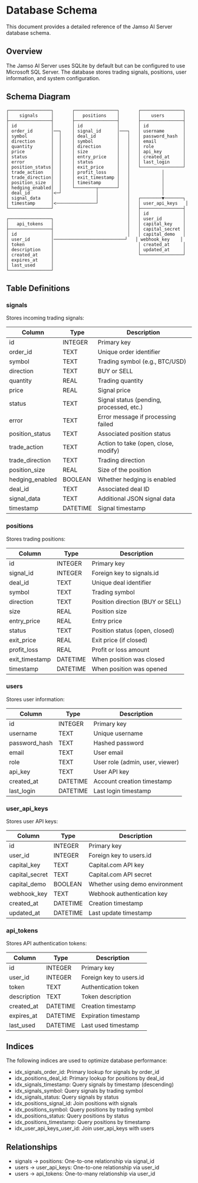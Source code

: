 # Database Schema

This document provides a detailed reference of the Jamso AI Server database schema.

## Overview

The Jamso AI Server uses SQLite by default but can be configured to use Microsoft SQL Server. The database stores trading signals, positions, user information, and system configuration.

## Schema Diagram

```
┌────────────────┐       ┌────────────────┐       ┌────────────────┐
│    signals     │       │   positions    │       │    users       │
├────────────────┤       ├────────────────┤       ├────────────────┤
│ id             │       │ id             │       │ id             │
│ order_id       │──┐    │ signal_id      │───┐   │ username       │
│ symbol         │  │    │ deal_id        │   │   │ password_hash  │
│ direction      │  │    │ symbol         │   │   │ email          │
│ quantity       │  │    │ direction      │   │   │ role           │
│ price          │  │    │ size           │   │   │ api_key        │
│ status         │  │    │ entry_price    │   │   │ created_at     │
│ error          │  │    │ status         │   │   │ last_login     │
│ position_status│  │    │ exit_price     │   │   └────────────────┘
│ trade_action   │  │    │ profit_loss    │   │            │
│ trade_direction│  │    │ exit_timestamp │   │            │
│ position_size  │  │    │ timestamp      │   │            │
│ hedging_enabled│  │    └────────┬───────┘   │            │
│ deal_id        │<─┘             │           │            │
│ signal_data    │                │           │   ┌────────▼───────┐
│ timestamp      │<───────────────┘           │   │ user_api_keys   │
└────────────────┘                            │   ├────────────────┤
                                              │   │ id             │
┌────────────────┐                            │   │ user_id        │
│   api_tokens   │                            │   │ capital_key    │
├────────────────┤                            │   │ capital_secret │
│ id             │                            │   │ capital_demo   │
│ user_id        │───────────────────────────┘   │ webhook_key    │
│ token          │                                │ created_at     │
│ description    │                                │ updated_at     │
│ created_at     │                                └────────────────┘
│ expires_at     │
│ last_used      │
└────────────────┘
```

## Table Definitions

### signals

Stores incoming trading signals:

| Column           | Type       | Description                             |
|------------------|-----------|-----------------------------------------|
| id               | INTEGER    | Primary key                             |
| order_id         | TEXT      | Unique order identifier                  |
| symbol           | TEXT      | Trading symbol (e.g., BTC/USD)           |
| direction        | TEXT      | BUY or SELL                              |
| quantity         | REAL      | Trading quantity                         |
| price            | REAL      | Signal price                             |
| status           | TEXT      | Signal status (pending, processed, etc.) |
| error            | TEXT      | Error message if processing failed       |
| position_status  | TEXT      | Associated position status               |
| trade_action     | TEXT      | Action to take (open, close, modify)     |
| trade_direction  | TEXT      | Trading direction                        |
| position_size    | REAL      | Size of the position                     |
| hedging_enabled  | BOOLEAN   | Whether hedging is enabled               |
| deal_id          | TEXT      | Associated deal ID                       |
| signal_data      | TEXT      | Additional JSON signal data              |
| timestamp        | DATETIME  | Signal timestamp                         |

### positions

Stores trading positions:

| Column         | Type       | Description                           |
|----------------|-----------|---------------------------------------|
| id             | INTEGER    | Primary key                           |
| signal_id      | INTEGER    | Foreign key to signals.id             |
| deal_id        | TEXT      | Unique deal identifier                |
| symbol         | TEXT      | Trading symbol                        |
| direction      | TEXT      | Position direction (BUY or SELL)      |
| size           | REAL      | Position size                         |
| entry_price    | REAL      | Entry price                           |
| status         | TEXT      | Position status (open, closed)        |
| exit_price     | REAL      | Exit price (if closed)                |
| profit_loss    | REAL      | Profit or loss amount                 |
| exit_timestamp | DATETIME  | When position was closed              |
| timestamp      | DATETIME  | When position was opened              |

### users

Stores user information:

| Column        | Type       | Description                    |
|---------------|-----------|--------------------------------|
| id            | INTEGER    | Primary key                    |
| username      | TEXT      | Unique username                |
| password_hash | TEXT      | Hashed password                |
| email         | TEXT      | User email                     |
| role          | TEXT      | User role (admin, user, viewer)|
| api_key       | TEXT      | User API key                   |
| created_at    | DATETIME  | Account creation timestamp     |
| last_login    | DATETIME  | Last login timestamp           |

### user_api_keys

Stores user API keys:

| Column         | Type       | Description                    |
|----------------|-----------|--------------------------------|
| id             | INTEGER    | Primary key                    |
| user_id        | INTEGER    | Foreign key to users.id        |
| capital_key    | TEXT      | Capital.com API key            |
| capital_secret | TEXT      | Capital.com API secret         |
| capital_demo   | BOOLEAN   | Whether using demo environment  |
| webhook_key    | TEXT      | Webhook authentication key     |
| created_at     | DATETIME  | Creation timestamp             |
| updated_at     | DATETIME  | Last update timestamp          |

### api_tokens

Stores API authentication tokens:

| Column      | Type       | Description                    |
|-------------|-----------|--------------------------------|
| id          | INTEGER    | Primary key                    |
| user_id     | INTEGER    | Foreign key to users.id        |
| token       | TEXT      | Authentication token           |
| description | TEXT      | Token description              |
| created_at  | DATETIME  | Creation timestamp             |
| expires_at  | DATETIME  | Expiration timestamp           |
| last_used   | DATETIME  | Last used timestamp            |

## Indices

The following indices are used to optimize database performance:

- idx_signals_order_id: Primary lookup for signals by order_id
- idx_positions_deal_id: Primary lookup for positions by deal_id
- idx_signals_timestamp: Query signals by timestamp (descending)
- idx_signals_symbol: Query signals by trading symbol
- idx_signals_status: Query signals by status
- idx_positions_signal_id: Join positions with signals
- idx_positions_symbol: Query positions by trading symbol
- idx_positions_status: Query positions by status
- idx_positions_timestamp: Query positions by timestamp
- idx_user_api_keys_user_id: Join user_api_keys with users

## Relationships

- signals → positions: One-to-one relationship via signal_id
- users → user_api_keys: One-to-one relationship via user_id 
- users → api_tokens: One-to-many relationship via user_id
